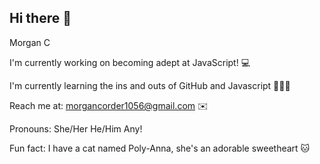 ## Hi there 👋

<!--
**Llama-Overlord/Llama-Overlord** is a ✨ _special_ ✨ repository because its `README.md` (this file) appears on your GitHub profile.

Here are some ideas to get you started:

- 🔭 I’m currently working on ...
- 🌱 I’m currently learning ...
- 👯 I’m looking to collaborate on ...
- 🤔 I’m looking for help with ...
- 💬 Ask me about ...
- 📫 How to reach me: ...
- 😄 Pronouns: ...
- ⚡ Fun fact: ...
-->

Morgan C

I'm currently working on becoming adept at JavaScript! 💻

I'm currently learning the ins and outs of GitHub and Javascript 👩🏼‍💻

Reach me at: morgancorder1056@gmail.com ✉️

Pronouns: She/Her  He/Him  Any!

Fun fact: I have a cat named Poly-Anna, she's an adorable sweetheart 🐱